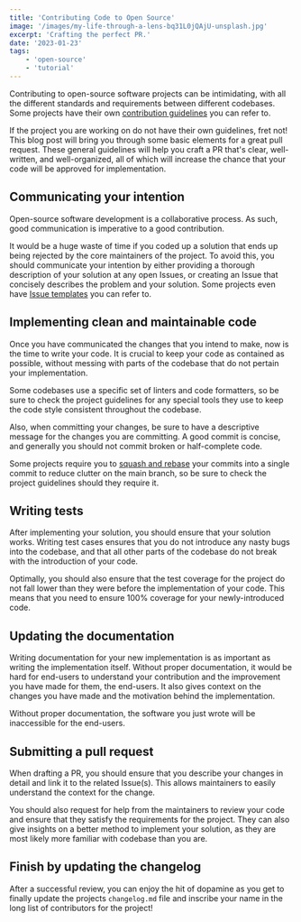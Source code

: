 ```yaml
---
title: 'Contributing Code to Open Source'
image: '/images/my-life-through-a-lens-bq31L0jQAjU-unsplash.jpg'
excerpt: 'Crafting the perfect PR.'
date: '2023-01-23'
tags: 
    - 'open-source'
    - 'tutorial'
---
```

Contributing to open-source software projects can be intimidating, with all the different standards and requirements between different codebases. Some projects have their own [contribution guidelines](https://github.com/einsteinpy/einsteinpy/blob/main/CONTRIBUTING.rst) you can refer to.  

If the project you are working on do not have their own guidelines, fret not! This blog post will bring you through some basic elements for a great pull request. These general guidelines will help you craft a PR that's clear, well-written, and well-organized, all of which will increase the chance that your code will be approved for implementation.

## Communicating your intention
Open-source software development is a collaborative process. As such, good communication is imperative to a good contribution. 

It would be a huge waste of time if you coded up a solution that ends up being rejected by the core maintainers of the project. To avoid this, you should communicate your intention by either providing a thorough description of your solution at any open Issues, or creating an Issue that concisely describes the problem and your solution. Some projects even have [Issue templates](https://github.com/stevemao/github-issue-templates) you can refer to.

## Implementing clean and maintainable code
Once you have communicated the changes that you intend to make, now is the time to write your code. It is crucial to keep your code as contained as possible, without messing with parts of the codebase that do not pertain your implementation.

Some codebases use a specific set of linters and code formatters, so be sure to check the project guidelines for any special tools they use to keep the code style consistent throughout the codebase. 

Also, when committing your changes, be sure to have a descriptive message for the changes you are committing. A good commit is concise, and generally you should not commit broken or half-complete code.

Some projects require you to [squash and rebase](https://adamj.eu/tech/2022/03/25/how-to-squash-and-rebase-a-git-branch/) your commits into a single commit to reduce clutter on the main branch, so be sure to check the project guidelines should they require it. 

## Writing tests
After implementing your solution, you should ensure that your solution works. Writing test cases ensures that you do not introduce any nasty bugs into the codebase, and that all other parts of the codebase do not break with the introduction of your code.

Optimally, you should also ensure that the test coverage for the project do not fall lower than they were before the implementation of your code. This means that you need to ensure 100% coverage for your newly-introduced code.

## Updating the documentation
Writing documentation for your new implementation is as important as writing the implementation itself. Without proper documentation, it would be hard for end-users to understand your contribution and the improvement you have made for them, the end-users. It also gives context on the changes you have made and the motivation behind the implementation. 

Without proper documentation, the software you just wrote will be inaccessible for the end-users.

## Submitting a pull request
When drafting a PR, you should ensure that you describe your changes in detail and link it to the related Issue(s). This allows maintainers to easily understand the context for the change.

You should also request for help from the maintainers to review your code and ensure that they satisfy the requirements for the project. They can also give insights on a better method to implement your solution, as they are most likely more familiar with codebase than you are.

## Finish by updating the changelog
After a successful review, you can enjoy the hit of dopamine as you get to finally update the projects `changelog.md` file and inscribe your name in the long list of contributors for the project!